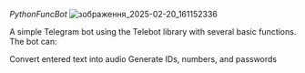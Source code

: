 *PythonFuncBot*
![зображення_2025-02-20_161152336](https://github.com/user-attachments/assets/a8abc03a-3b3e-4108-8858-6bf2cd0c133e)

A simple Telegram bot using the Telebot library with several basic functions. The bot can:

Convert entered text into audio
Generate IDs, numbers, and passwords
